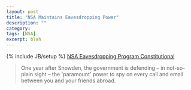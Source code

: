 ```yaml
---
layout: post
title: "NSA Maintains Eavesdropping Power"
description: ""
category: 
tags: [NSA]
excerpt: blah
---
```

{% include JB/setup %}
<a target="_blank" href="http://www.theguardian.com/commentisfree/2014/may/14/nsa-eavesdropping-program-constitutional">NSA Eavesdropping Program Constitutional</a>
<blockquote>One year after Snowden, the government is defending – in not-so-plain sight – the 'paramount' power to spy on every call and email between you and your friends abroad.</blockquote>
